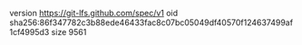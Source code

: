 version https://git-lfs.github.com/spec/v1
oid sha256:86f347782c3b88ede46433fac8c07bc05049df40570f124637499af1cf4995d3
size 9561
